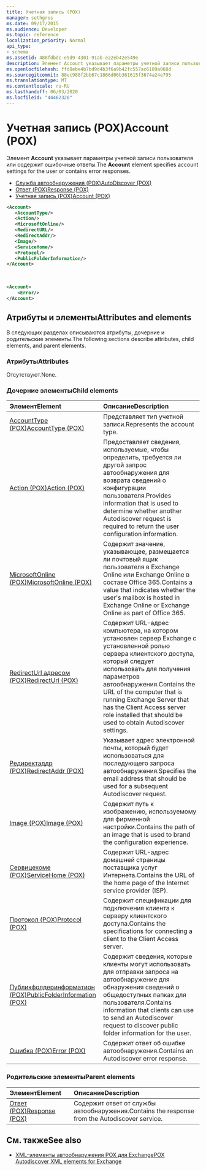 ```yaml
---
title: Учетная запись (POX)
manager: sethgros
ms.date: 09/17/2015
ms.audience: Developer
ms.topic: reference
localization_priority: Normal
api_type:
- schema
ms.assetid: 488fdbdc-e9d9-4301-91ab-e22eb42e549e
description: Элемент Account указывает параметры учетной записи пользователя или содержит ошибочные ответы.
ms.openlocfilehash: ffd8ebe4b7bd9d4b3f6a9b42fc557ac6189a068d
ms.sourcegitcommit: 88ec988f2bb67c1866d06b361615f3674a24e795
ms.translationtype: MT
ms.contentlocale: ru-RU
ms.lasthandoff: 06/03/2020
ms.locfileid: "44462320"
---
```

# <a name="account-pox"></a><span data-ttu-id="b473d-103">Учетная запись (POX)</span><span class="sxs-lookup"><span data-stu-id="b473d-103">Account (POX)</span></span>

<span data-ttu-id="b473d-104">Элемент **Account** указывает параметры учетной записи пользователя или содержит ошибочные ответы.</span><span class="sxs-lookup"><span data-stu-id="b473d-104">The **Account** element specifies account settings for the user or contains error responses.</span></span> 
  
- [<span data-ttu-id="b473d-105">Служба автообнаружения (POX)</span><span class="sxs-lookup"><span data-stu-id="b473d-105">AutoDiscover (POX)</span></span>](autodiscover-pox.md)
- [<span data-ttu-id="b473d-106">Ответ (POX)</span><span class="sxs-lookup"><span data-stu-id="b473d-106">Response (POX)</span></span>](response-pox.md)
- [<span data-ttu-id="b473d-107">Учетная запись (POX)</span><span class="sxs-lookup"><span data-stu-id="b473d-107">Account (POX)</span></span>](account-pox.md)
  
```XML
<Account>
   <AccountType/>
   <Action/>
   <MicrosoftOnline/>
   <RedirectURL/>
   <RedirectAddr/>
   <Image/>
   <ServiceHome/>
   <Protocol/>
   <PublicFolderInformation/>
</Account>
```

<br/>

```XML
<Account> 
    <Error/> 
</Account>
```

## <a name="attributes-and-elements"></a><span data-ttu-id="b473d-108">Атрибуты и элементы</span><span class="sxs-lookup"><span data-stu-id="b473d-108">Attributes and elements</span></span>

<span data-ttu-id="b473d-109">В следующих разделах описываются атрибуты, дочерние и родительские элементы.</span><span class="sxs-lookup"><span data-stu-id="b473d-109">The following sections describe attributes, child elements, and parent elements.</span></span>
  
### <a name="attributes"></a><span data-ttu-id="b473d-110">Атрибуты</span><span class="sxs-lookup"><span data-stu-id="b473d-110">Attributes</span></span>

<span data-ttu-id="b473d-111">Отсутствуют.</span><span class="sxs-lookup"><span data-stu-id="b473d-111">None.</span></span>
  
### <a name="child-elements"></a><span data-ttu-id="b473d-112">Дочерние элементы</span><span class="sxs-lookup"><span data-stu-id="b473d-112">Child elements</span></span>

|<span data-ttu-id="b473d-113">**Элемент**</span><span class="sxs-lookup"><span data-stu-id="b473d-113">**Element**</span></span>|<span data-ttu-id="b473d-114">**Описание**</span><span class="sxs-lookup"><span data-stu-id="b473d-114">**Description**</span></span>|
|:-----|:-----|
|[<span data-ttu-id="b473d-115">AccountType (POX)</span><span class="sxs-lookup"><span data-stu-id="b473d-115">AccountType (POX)</span></span>](accounttype-pox.md) <br/> |<span data-ttu-id="b473d-116">Представляет тип учетной записи.</span><span class="sxs-lookup"><span data-stu-id="b473d-116">Represents the account type.</span></span>  <br/> |
|[<span data-ttu-id="b473d-117">Action (POX)</span><span class="sxs-lookup"><span data-stu-id="b473d-117">Action (POX)</span></span>](action-pox.md) <br/> |<span data-ttu-id="b473d-118">Предоставляет сведения, используемые, чтобы определить, требуется ли другой запрос автообнаружения для возврата сведений о конфигурации пользователя.</span><span class="sxs-lookup"><span data-stu-id="b473d-118">Provides information that is used to determine whether another Autodiscover request is required to return the user configuration information.</span></span>  <br/> |
|[<span data-ttu-id="b473d-119">MicrosoftOnline (POX)</span><span class="sxs-lookup"><span data-stu-id="b473d-119">MicrosoftOnline (POX)</span></span>](microsoftonline-pox.md) <br/> |<span data-ttu-id="b473d-120">Содержит значение, указывающее, размещается ли почтовый ящик пользователя в Exchange Online или Exchange Online в составе Office 365.</span><span class="sxs-lookup"><span data-stu-id="b473d-120">Contains a value that indicates whether the user's mailbox is hosted in Exchange Online or Exchange Online as part of Office 365.</span></span>  <br/> |
|[<span data-ttu-id="b473d-121">RedirectUrl адресом (POX)</span><span class="sxs-lookup"><span data-stu-id="b473d-121">RedirectUrl (POX)</span></span>](redirecturl-pox.md) <br/> |<span data-ttu-id="b473d-122">Содержит URL-адрес компьютера, на котором установлен сервер Exchange с установленной ролью сервера клиентского доступа, который следует использовать для получения параметров автообнаружения.</span><span class="sxs-lookup"><span data-stu-id="b473d-122">Contains the URL of the computer that is running Exchange Server that has the Client Access server role installed that should be used to obtain Autodiscover settings.</span></span>  <br/> |
|[<span data-ttu-id="b473d-123">Редиректаддр (POX)</span><span class="sxs-lookup"><span data-stu-id="b473d-123">RedirectAddr (POX)</span></span>](redirectaddr-pox.md) <br/> |<span data-ttu-id="b473d-124">Указывает адрес электронной почты, который будет использоваться для последующего запроса автообнаружения.</span><span class="sxs-lookup"><span data-stu-id="b473d-124">Specifies the email address that should be used for a subsequent Autodiscover request.</span></span>  <br/> |
|[<span data-ttu-id="b473d-125">Image (POX)</span><span class="sxs-lookup"><span data-stu-id="b473d-125">Image (POX)</span></span>](image-pox.md) <br/> |<span data-ttu-id="b473d-126">Содержит путь к изображению, используемому для фирменной настройки.</span><span class="sxs-lookup"><span data-stu-id="b473d-126">Contains the path of an image that is used to brand the configuration experience.</span></span>  <br/> |
|[<span data-ttu-id="b473d-127">Сервицехоме (POX)</span><span class="sxs-lookup"><span data-stu-id="b473d-127">ServiceHome (POX)</span></span>](servicehome-pox.md) <br/> |<span data-ttu-id="b473d-128">Содержит URL-адрес домашней страницы поставщика услуг Интернета.</span><span class="sxs-lookup"><span data-stu-id="b473d-128">Contains the URL of the home page of the Internet service provider (ISP).</span></span>  <br/> |
|[<span data-ttu-id="b473d-129">Протокол (POX)</span><span class="sxs-lookup"><span data-stu-id="b473d-129">Protocol (POX)</span></span>](protocol-pox.md) <br/> |<span data-ttu-id="b473d-130">Содержит спецификации для подключения клиента к серверу клиентского доступа.</span><span class="sxs-lookup"><span data-stu-id="b473d-130">Contains the specifications for connecting a client to the Client Access server.</span></span>  <br/> |
|[<span data-ttu-id="b473d-131">Публикфолдеринформатион (POX)</span><span class="sxs-lookup"><span data-stu-id="b473d-131">PublicFolderInformation (POX)</span></span>](publicfolderinformation-pox.md) <br/> |<span data-ttu-id="b473d-132">Содержит сведения, которые клиенты могут использовать для отправки запроса на автообнаружение для обнаружения сведений о общедоступных папках для пользователя.</span><span class="sxs-lookup"><span data-stu-id="b473d-132">Contains information that clients can use to send an Autodiscover request to discover public folder information for the user.</span></span>  <br/> |
|[<span data-ttu-id="b473d-133">Ошибка (POX)</span><span class="sxs-lookup"><span data-stu-id="b473d-133">Error (POX)</span></span>](error-pox.md) <br/> |<span data-ttu-id="b473d-134">Содержит ответ об ошибке автообнаружения.</span><span class="sxs-lookup"><span data-stu-id="b473d-134">Contains an Autodiscover error response.</span></span>  <br/> |
   
### <a name="parent-elements"></a><span data-ttu-id="b473d-135">Родительские элементы</span><span class="sxs-lookup"><span data-stu-id="b473d-135">Parent elements</span></span>

|<span data-ttu-id="b473d-136">**Элемент**</span><span class="sxs-lookup"><span data-stu-id="b473d-136">**Element**</span></span>|<span data-ttu-id="b473d-137">**Описание**</span><span class="sxs-lookup"><span data-stu-id="b473d-137">**Description**</span></span>|
|:-----|:-----|
|[<span data-ttu-id="b473d-138">Ответ (POX)</span><span class="sxs-lookup"><span data-stu-id="b473d-138">Response (POX)</span></span>](response-pox.md) <br/> |<span data-ttu-id="b473d-139">Содержит ответ от службы автообнаружения.</span><span class="sxs-lookup"><span data-stu-id="b473d-139">Contains the response from the Autodiscover service.</span></span>  <br/> |
   
## <a name="see-also"></a><span data-ttu-id="b473d-140">См. также</span><span class="sxs-lookup"><span data-stu-id="b473d-140">See also</span></span>

- [<span data-ttu-id="b473d-141">XML-элементы автообнаружения POX для Exchange</span><span class="sxs-lookup"><span data-stu-id="b473d-141">POX Autodiscover XML elements for Exchange</span></span>](pox-autodiscover-xml-elements-for-exchange.md)

